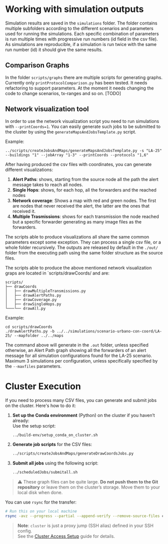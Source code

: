 # Working with simulation outputs
Simulation results are saved in the `simulations` folder. The folder contains multiple subfolders according to the different scenarios and parameters used for running the simulations. Each specific combination of parameters is run multiple times with progressive run numbers (id field in the csv file). As simulations are reproducible, if a simulation is run twice with the same run number (id) it should give the same results.

## Comparison Graphs
In the folder `scripts/graphs` there are multiple scripts for generating graphs. Currently only `printProtocolComparison.py` has been tested. It needs refactoring to support parameters. At the moment it needs changing the code to change scenarios, tx-ranges and so on. [TODO]

## Network visualization tool
In order to use the network visualization script you need to run simulations with  `--printCoords=1`. You can easily generate such jobs to be submitted to the cluster by using the `generateMapsAndJobsTemplate.py` script.

Example:

```
../scripts/createJobsAndMaps/generateMapsAndJobsTemplate.py -s "LA-25" --buildings "1" --jobArray "1-3" --printCoords --protocols "1,6"
```

After having produced the csv files with coordinates, you can generate different visualizations:

1. **Alert Paths**: shows, starting from the source node all the path the alert message takes to reach all nodes.
2. **Single Hops**: shows, for each hop, all the forwarders and the reached nodes
3. **Network coverage**: Shows a map with red and green nodes. The first are nodes that never received the alert, the latter are the ones that received it.
4. **Multiple Trasmissions**: shows for each transmission the node reached but a specific forwarder generating as many image files as the forwarders.

The scripts able to produce visualizations all share the same common parameters except some exception. They can process a single csv file, or a whole folder recursively. The outputs are released by default in the `./out/` folder from the executing path using the same folder structure as the source files.

The scripts able to produce the above mentioned network visualization graps are located in `scripts/drawCoords/ and are:

```plaintext
scripts/
├── drawCoords
│   ├── drawMultipleTransmissions.py
│   ├── drawAlertPaths.py
│   ├── drawCoverage.py
│   ├── drawSingleHops.py
└───└── drawAll.py
```


Example:

```
cd scripts/drawCoords
./drawAlertPaths.py -b ../../simulations/scenario-urbano-con-coord/LA-25/ --mapfolder ../../maps
```

The command above will generate in the `.out` folder, unless specified otherwise, an Alert Path graph showing all the forwarders of an alert message for all  simulation configurations found for the LA-25 scenario. Maximum 3 simulations per configuration, unless specifically specified by the `--maxfiles` parameters. 

# Cluster Execution

If you need to process many CSV files, you can generate and submit jobs on the cluster. Here's how to do it:

1. **Set up the Conda environment** (Python) on the cluster if you haven’t already:  
   Use the setup script:

   ```bash
   ../build-env/setup_conda_on_cluster.sh
   ```

2. **Generate job scripts** for the CSV files: 

   ```bash
   ../scripts/createJobsAndMaps/generateDrawCoordsJobs.py
   ```

3. **Submit all jobs** using the following script: 

   ```bash
   ../scheduledJobs/submitall.sh
   ```

> ⚠️ These graph files can be quite large. **Do not push them to the Git repository** or leave them on the cluster’s storage. Move them to your local disk when done.

You can use `rsync` for the transfer:

```bash
# Run this on your local machine
rsync -avz --progress --partial --append-verify --remove-source-files cluster:/storage/username/Vanets-ns3-fb/scripts/drawCoords/out/ /path/to/your/local/disk
```

> **Note**: `cluster` is just a proxy jump (SSH alias) defined in your SSH config.  
See the [Cluster Access Setup](CLUSTER_ACCESS_SETUP.md) guide for details.